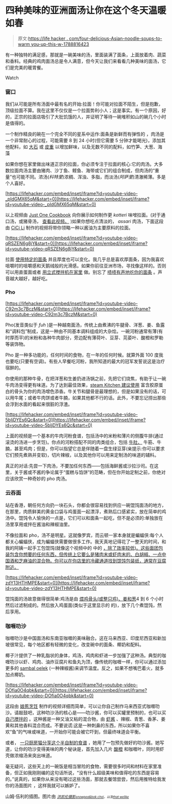 # 四种美味的亚洲面汤让你在这个冬天温暖如春

> 原文:[https://life hacker . com/four-delicious-Asian-noodle-soups-to-warm you-up-this-w-1788816423](https://lifehacker.com/four-delicious-asian-noodle-soups-to-warm-you-up-this-w-1788816423)

有一种独特的满足感，那就是一碗美味的汤，里面装满了面条，上面放着肉、蔬菜和香料。经典的鸡肉面汤总是令人满意，但今天让我们来看看几种美味的面汤，它们是完美的暖胃餐。

Watch

### **窗口**

我们从可能是所有汤面中最有名的开始:拉面！你可能对拉面不陌生，但是抱歉，顶级拉面不算。我在这里不仅仅是一个拉面势利小人；这是事实。有一个原因，好的，正宗的拉面店吸引了大批饥饿的人，并证明了等待一碗堆积如山的碗几个小时是值得的。

一个制作精良的碗在一个完全不同的星系中运作:面条是新鲜而有弹性的 ，肉汤是一个非常耐心的过程，可能需要 8 到 24 小时(但它需要 5 分钟才能喝光)，添加其他配料，如 [大石](https://en.wikipedia.org/wiki/Dashi) 或 [皮重](http://www.ramenchemistry.com/blog/2015/1/23/ramen-1013-tare) 以增加鲜味，以及无数不同的配料，如竹笋、大葱、海藻

如果你想在家里做出味道正宗的拉面，你必须专注于拉面的核心:它的肉汤。大多数拉面肉汤主要由猪肉、沙丁鱼、鲣鱼、海带或它们的组合制成，但肉汤的“重量”也可能不同。浓汤(*科特里*)浓稠、浑浊、多脂，而淡汤(*阿萨里*)清澈稀薄。多是个人喜好。

 [https://lifehacker.com/embed/inset/iframe?id=youtube-video-_pIdGMX65qM&start=0](https://lifehacker.com/embed/inset/iframe?id=youtube-video-_pIdGMX65qM&start=0) 

以上视频由 [Just One Cookbook](https://www.youtube.com/channel/UCvBtKQaoDhsHkrvtLjSAhyw) 向你展示如何制作更 *kotteri* 味噌拉面。(对于通口汤，或猪骨汤， [查看此视频。](https://www.youtube.com/watch?v=SRZWR2am-rI) )如果你想吃点清淡的， *assari* 肉汤，下面这段由 [CiCi Li](https://www.youtube.com/channel/UC3ges6pYvt8Rd-Dpiphnt4g) 制作的视频将带你领略一种以酱油为主要原料的拉面。

 [https://lifehacker.com/embed/inset/iframe?id=youtube-video-qRSZEN6g8jY&start=0](https://lifehacker.com/embed/inset/iframe?id=youtube-video-qRSZEN6g8jY&start=0) 

拉面 [使用特定的面条](http://lifehacker.com/make-fresh-ramen-noodles-at-home-with-these-three-ingre-1776979709) 并且厚度也可以变化。我几乎总是喜欢厚面条，因为我喜欢咀嚼时的咀嚼感和天鹅绒般的光滑感。如果你前往亚洲市场，寻找像这样的。否则可以用直蛋面或者 [用立式搅拌机在家里](https://www.youtube.com/watch?v=BfS0Jb5oXIE) 做。别忘了 [啧啧有声地吃你的面条](http://lifehacker.com/why-slurping-is-the-best-way-to-eat-ramen-noodles-1629335907) 。声音越大越好，越好吃。

### **Pho**

 [https://lifehacker.com/embed/inset/iframe?id=youtube-video-C92m3c7BczM&start=0](https://lifehacker.com/embed/inset/iframe?id=youtube-video-C92m3c7BczM&start=0) 

Pho(发音类似于 *fuh* )是一种越南面汤，传统上由煮沸的牛腿骨、洋葱、姜、鱼露和“调料包”制成，这是一种由不同基本调料组成的大杂烩。一碗河粉通常有薄(有时厚而平)的米粉和各种牛肉部分，旁边配有薄荷叶、豆芽、芫荽叶、酸橙和罗勒等装饰物。

Pho 是一种多功能的，任何时间的食物，在一年的任何时候。就算外面 100 度我也要吃(只要有空调)。有些人早餐吃河粉，我所知道的最大的冠军发誓说这是治疗宿醉的[](http://lifehacker.com/cure-your-hangover-with-science-1520382540)。

你使用的那种牛骨，在把洋葱和生姜扔进汤锅之前，先把它们烧焦，有助于让一碗牛肉汤变得更有味道。为了达到最佳效果，[steam Kitchen 建议使用](http://steamykitchen.com/271-vietnamese-beef-noodle-soup-pho.html) 富含胶原蛋白的骨头为你的肉汤增色添香。牛关节和腿骨是最理想的，但是如果没有的话，可以用牛尾；或者牛肉饼或者牛腩，如果其他都不行的话。此外，不要忘记捞出那些会浮到水面的看起来很脏的浮渣。

 [https://lifehacker.com/embed/inset/iframe?id=youtube-video-5bIjDYEs6Qc&start=0](https://lifehacker.com/embed/inset/iframe?id=youtube-video-5bIjDYEs6Qc&start=0) 

上面的视频是一个基本的牛肉河粉食谱，包括汤中的米粉和薄片的侧腹牛排(通过滚烫的汤进一步烹饪)。你点的河粉搭配不同的肉类组合，包括 [牛肚、](http://lifehacker.com/where-to-find-offal-and-other-obscure-meats-and-why-you-1788024280) 牛筋、牛腩，甚至鸡肉；但是，你可以指望它总是伴随着一盘生绿豆芽(亲提示:你可以要求它们预先煮熟并变软)，切片辣椒，以及其他你可以用来定制汤的味道的辅料。

真正的对话:先尝一下肉汤，不要加任何东西——包括海鲜酱或沙拉沙司。在这里，关于酱或不酱的争论属于“蛋糕与馅饼”的范畴，但在你开始定制之前，你绝对应该欣赏一种奇妙的 pho 肉汤。

### **云吞面**

站在香港，朝任何方向扔一块石头，你都会很容易找到供应一碗馄饨面汤的地方，在那里，肉质鲜美的黄金口袋与鸡蛋面一起漂浮，煮熟后口感紧实，放在简单的鸡汤中。馄饨令人愉快的一点是，它们可以和面条一起吃，但不是必须的:单独放在汤里享用或拌在酱油和辣椒油里。

不像拉面和 pho，汤不是明星。这就像罗宾，而云顿一家本身就是蝙蝠侠:每个人都关心蝙蝠侠，成为蝙蝠侠需要做很多工作。我天真地记得花了一整天的时间，和我的阿姨一起手工包馄饨(就像这个视频中的 中的 [，除了效率较低)。这些面团包装包含你想要的任何东西，但传统上它要么是猪肉末或虾肉末的、白胡椒、一点中国酒和芝麻油的混合物。你可以在你店里的冷藏通道找到馄饨包装纸，通常在豆腐附近。](https://www.youtube.com/watch?v=_wUiwMOa-BI)

 [https://lifehacker.com/embed/inset/iframe?id=youtube-video-zdY13HTHMPE&start=0](https://lifehacker.com/embed/inset/iframe?id=youtube-video-zdY13HTHMPE&start=0) 

馄饨面的汤故意做得很简单:鸡汤是由 [煨鸡骨头(或整只鸡)、姜和葱](http://thewoksoflife.com/2016/01/homemade-chicken-stock/)4 到 6 个小时然后过滤制成的。然后放入鸡蛋面(类似于这里显示的 的)，放下几个煮馄饨，然后享用。

### **咖喱叻沙**

咖喱叻沙是中国面汤和东南亚咖喱的美味融合。这在马来西亚、印度尼西亚和新加坡很常见，每个地区都有轻微的变化，改变碗中的面条、椰奶和配料。

椰子汁提供了一种乳脂状的身体，鸡汤，鸡肉和虾进一步加强了这种汤。典型的咖喱叻沙以虾、鸡肉、油炸豆腐片和鱼丸为顶，像传统的咖喱一样，你可以通过添加更多的 [sambal oelek](http://www.eatitatlanta.com/2008/10/30/chili-sauces-explained-sriracha-sambal-oelek-and-chili-garlic-sauce/) (一种辣椒酱)来调节温度。反之，如果不想嘴巴着火，就多加点椰奶。

 [https://lifehacker.com/embed/inset/iframe?id=youtube-video-DOfia0O4qbk&start=0](https://lifehacker.com/embed/inset/iframe?id=youtube-video-DOfia0O4qbk&start=0) 

这段由 [娘惹烹饪](https://www.youtube.com/channel/UC3QMeqFNtQqNklfJ0Ej-WBg) 制作的视频详细而简单，可以让你自己制作马来西亚式咖喱叻沙。请敲鼓吧，这种叻沙汤的核心是——叻沙酱，你可以买罐里预制的，也可以买 [自己搅拌的](http://www.lifestylefood.com.au/recipes/1165/laksa-paste) 。这种酱是一种又油又粘的混合物，由 [虾酱](https://en.wikipedia.org/wiki/Shrimp_paste) 、辣椒、青葱、香茅、姜黄和其他香料混合而成。不要说谎:这是一种刺鼻的东西，所以如果你不喜欢“鱼”的气味或味道，一开始你可能会被它吓到，但最终味道会平衡。

或者， [一只厨房猫分享这个半自制的食谱](http://akitchencat.com.au/curry-laksa/) ，她用了一包预先做好的叻沙酱。她写道，让你的叻沙变得美味的两个秘诀是，首先加入几片 [酸橙](https://en.wikipedia.org/wiki/Kaffir_lime) 和咖喱叶，同时用虾壳做浓缩汤来突出味道。

毫无疑问，这些天上的一碗饭是相当冒险的食物，需要很多时间和材料在家里准备，但正如我刚刚编的这句话所说，“没有什么超级美味和值得吃的东西是容易的。”说真的，如果你从来没有喝过这些汤面，那就去餐馆尝尝，然后用推特给我发你的汤面图片 ，这样我就可以嫉妒了。

山姆·伍利的插图。图片由 [*<small>洪凯伦摄影</small>*](http://karenhongphotography.com/)*<small></small>*<small>[*<small>snowpea&bok choi</small>*](https://flic.kr/p/7v4ZBb)*<small>，以及</small>*[*<small>that welike</small>*](https://flic.kr/p/czHREU)*<small></small>*</small>

<small><small></small></small>